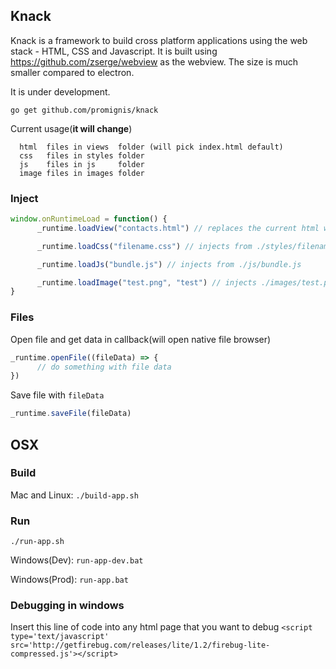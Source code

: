 ## Knack
Knack is a framework to build cross platform applications using the web stack - 
HTML, CSS and Javascript.
It is built using https://github.com/zserge/webview as the webview.
The size is much smaller compared to electron.

It is under development.

`go get github.com/promignis/knack`

Current usage(**it will change**)

      html  files in views  folder (will pick index.html default)
      css   files in styles folder
      js    files in js     folder
      image files in images folder

### Inject
```js
window.onRuntimeLoad = function() {
      _runtime.loadView("contacts.html") // replaces the current html with ./views/contacts.html

      _runtime.loadCss("filename.css") // injects from ./styles/filename.css

      _runtime.loadJs("bundle.js") // injects from ./js/bundle.js

      _runtime.loadImage("test.png", "test") // injects ./images/test.png to img tag with id "test"
}
```

### Files
Open file and get data in callback(will open native file browser)
```js
_runtime.openFile((fileData) => {
      // do something with file data
})
```
Save file with `fileData`

```js
_runtime.saveFile(fileData)
```

## OSX

### Build
Mac and Linux:
`./build-app.sh`

### Run
`./run-app.sh`

Windows(Dev):
`run-app-dev.bat`

Windows(Prod):
`run-app.bat`

### Debugging in windows
Insert this line of code into any html page that you want to debug
`<script type='text/javascript' src='http://getfirebug.com/releases/lite/1.2/firebug-lite-compressed.js'></script>`
